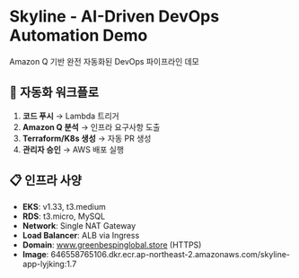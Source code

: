 # Skyline - AI-Driven DevOps Automation Demo

Amazon Q 기반 완전 자동화된 DevOps 파이프라인 데모

## 🚀 자동화 워크플로

1. **코드 푸시** → Lambda 트리거
2. **Amazon Q 분석** → 인프라 요구사항 도출  
3. **Terraform/K8s 생성** → 자동 PR 생성
4. **관리자 승인** → AWS 배포 실행

## 📋 인프라 사양

- **EKS**: v1.33, t3.medium
- **RDS**: t3.micro, MySQL
- **Network**: Single NAT Gateway
- **Load Balancer**: ALB via Ingress
- **Domain**: www.greenbespinglobal.store (HTTPS)
- **Image**: 646558765106.dkr.ecr.ap-northeast-2.amazonaws.com/skyline-app-lyjking:1.7
